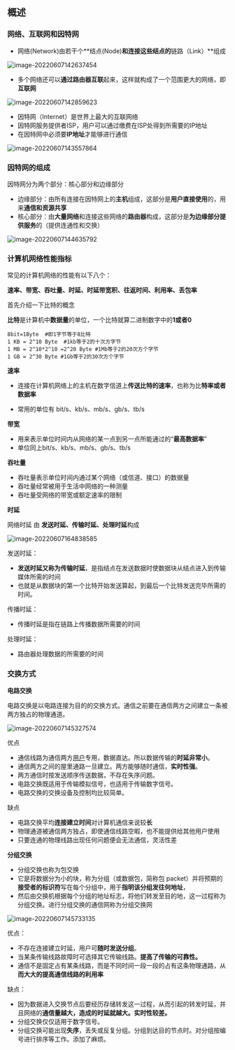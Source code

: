 ## 概述

### 网络、互联网和因特网

- 网络(Network)由若干个**结点(Node)**和连接这些结点的**链路（Link）**组成

![image-20220607142637454](img\1.png)

- 多个网络还可以**通过路由器互联**起来，这样就构成了一个范围更大的网络，即**互联网**

![image-20220607142859623](img\2.png)

- 因特网（Internet）是世界上最大的互联网络
- 因特网服务提供者ISP，用户可以通过缴费在ISP处得到所需要的IP地址
- 在因特网中必须要**IP地址**才能够进行通信

![image-20220607143557864](img\3.png)



### 因特网的组成

因特网分为两个部分：核心部分和边缘部分

- 边缘部分：由所有连接在因特网上的**主机**组成，这部分是**用户直接使用**的，用来**通信和资源共享**
- 核心部分：由**大量网络**和连接这些网络的**路由器**构成，这部分是**为边缘部分提供服务**的（提供连通性和交换）

![image-20220607144635792](img\4.png)



### 计算机网络性能指标

常见的计算机网络的性能有以下八个：

**速率、带宽、吞吐量、时延、时延带宽积、往返时间、利用率、丢包率**



首先介绍一下比特的概念

**比特**是计算机中**数据量**的单位，一个比特就算二进制数字中的**1或者0**

```shell
8bit=1Byte  #即1字节等于8比特
1 KB = 2^10 Byte  #1kb等于2的十次方字节
1 MB = 2^10*2^10 =2^20 Byte #1Mb等于2的20次方个字节
1 GB = 2^30 Byte #1Gb等于2的30次方个字节
```



**速率**

- 连接在计算机网络上的主机在数字信道上**传送比特的速率**，也称为比**特率或者数据率**

- 常用的单位有 bit/s、kb/s、mb/s、gb/s、tb/s



**带宽**

- 用来表示单位时间内从网络的某一点到另一点所能通过的“**最高数据率**”
- 单位同上bit/s、kb/s、mb/s、gb/s、tb/s



**吞吐量**

- 吞吐量表示单位时间内通过某个网络（或信道、接口）的数据量
- 吞吐量经常被用于生活中网络的一种测量
- 吞吐量受网络的带宽或额定速率的限制

**时延**

网络时延 由 **发送时延、传输时延、处理时延**构成

![image-20220607164838585](img\7.png)

发送时延：

- **发送时延又称为传输时延**，是指结点在发送数据时使数据块从结点进入到传输媒体所需的时间
- 也就是从数据块的第一个比特开始发送算起，到最后一个比特发送完毕所需的时间。

传播时延：

- 传播时延是指在链路上传播数据所需要的时间

处理时延：

- 路由器处理数据的所需要的时间



### 交换方式

**电路交换**

电路交换是以电路连接为目的的交换方式。通信之前要在通信两方之间建立一条被两方独占的物理通道。

![image-20220607145327574](img\5.png)

优点

- 通信线路为通信两方[用户](https://www.elecfans.com/v/user/)专用，数据直达。所以数据传输的**时延非常小**。
- 通信两方之间的屋里通路一旦建立。两方能够随时通信，**实时性强**。
- 两方通信时按发送顺序传送数据，不存在失序问题。
- 电路交换既适用于传输模拟信号，也适用于传输数字信号。
- 电路交换的交换设备及控制均比较简单。

缺点

- 电路交换平均**连接建立时间**对计算机通信来说较**长**
- 物理通道被通信两方独占，即使通信线路空暇，也不能提供给其他用户使用
- 只要连通的物理线路出现任何问题便会无法通信，灵活性差



**分组交换**

- 分组交换也称为包交换
- 它是将数据分为小的块，称为分组（或数据包，简称包 packet）并将预期的**接受者的标识符**写在每个分组中，用于**指明该分组发往何地址**，
- 然后由交换机根据每个分组的地址标志，将他们转发至目的地，这一过程称为分组交换。进行分组交换的通信网称为分组交换网 

![image-20220607145733135](img\6.png)

优点：

- 不存在连接建立时延，用户可**随时发送分组**。
- 当某条传输线路故障时可选择其它传输线路。**提高了传输的可靠性。**
- 通信不是固定占有某条线路，而是不同时间一段一段的占有这条物理通路，从**而大大的提高通信线路的利用率**

缺点：

- 因为数据进入交换节点后要经历存储转发这一过程，从而引起的转发时延，并且网络的**通信量越大，造成的时延就越大。实时性较差。**
- 分组交换仅仅适用于数字信号。
- 分组交换可能出现**失序**，丢失或反复分组。分组到达目的节点时。对分组按编号进行排序等工作。添加了麻烦。